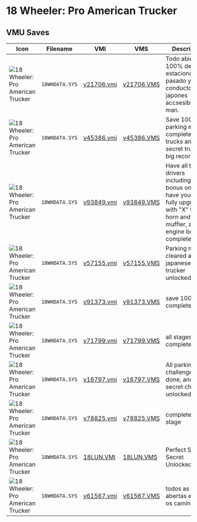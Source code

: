 # 18 Wheeler: Pro American Trucker

## VMU Saves

| Icon | Filename | VMI | VMS | Description |
|------|----------|-----|-----|-------------|
| ![18 Wheeler: Pro American Trucker](../icons/18WHDATA.SYS.GIF) | `18WHDATA.SYS` | [v21706.vmi](v21706.vmi) | [v21706.VMS](v21706.VMS) | Todo abierto, 100% de estacionamiento pasado y conductor japones accsesible cool man. 
| ![18 Wheeler: Pro American Trucker](../icons/18WHDATA.SYS.GIF) | `18WHDATA.SYS` | [v45386.vmi](v45386.vmi) | [v45386.VMS](v45386.VMS) | Save 100% parking mode complete and all trucks and a secret truck and big records.  
| ![18 Wheeler: Pro American Trucker](../icons/18WHDATA.SYS.GIF) | `18WHDATA.SYS` | [v93849.vmi](v93849.vmi) | [v93849.VMS](v93849.VMS) | Have all truck drivers including the bonus one. And have your truck fully upgraded with "X" for horn and muffler, and engine bonus completed. 
| ![18 Wheeler: Pro American Trucker](../icons/18WHDATA.SYS.GIF) | `18WHDATA.SYS` | [v57155.vmi](v57155.vmi) | [v57155.VMS](v57155.VMS) | Parking mode cleared and japanese trucker unlocked. 
| ![18 Wheeler: Pro American Trucker](../icons/18WHDATA.SYS.GIF) | `18WHDATA.SYS` | [v91373.vmi](v91373.vmi) | [v91373.VMS](v91373.VMS) | save 100% complete 
| ![18 Wheeler: Pro American Trucker](../icons/18WHDATA.SYS.GIF) | `18WHDATA.SYS` | [v71799.vmi](v71799.vmi) | [v71799.VMS](v71799.VMS) | all stages completed 
| ![18 Wheeler: Pro American Trucker](../icons/18WHDATA.SYS.GIF) | `18WHDATA.SYS` | [v16797.vmi](v16797.vmi) | [v16797.VMS](v16797.VMS) | All parking challenges done, and secret character unlocked. 
| ![18 Wheeler: Pro American Trucker](../icons/18WHDATA.SYS.GIF) | `18WHDATA.SYS` | [v78825.vmi](v78825.vmi) | [v78825.VMS](v78825.VMS) | completed 1 stage 
| ![18 Wheeler: Pro American Trucker](../icons/18WHDATA.SYS.GIF) | `18WHDATA.SYS` | [18LUN.VMI](18LUN.VMI) | [18LUN.VMS](18LUN.VMS) | Perfect Save! All Secret Unlocked!
| ![18 Wheeler: Pro American Trucker](../icons/18WHDATA.SYS.GIF) | `18WHDATA.SYS` | [v61567.vmi](v61567.vmi) | [v61567.VMS](v61567.VMS) | todos as fazes abertas e todos os caminhoes 
